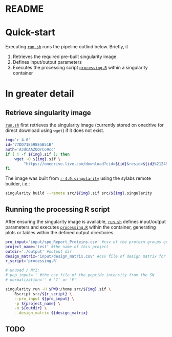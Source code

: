 # README

# Quick-start
Executing [`run.sh`](src/run.sh) runs the pipeline outlind below. Briefly, it
1. Retrieves the required pre-built singularity image 
2. Defines input/output parameters
3. Executes the processing script [`processing.R`](src/processing.R) within a singularity container

# In greater detail
## Retrieve singularity image
[`run.sh`](src/run.sh) first retrieves the singularity image (currently stored on onedrive for
direct download using `wget`) if it does not exist.
```bash
img='r-4.0'
id='77DD71E598E5B51B'
auth='AJdCAAZQQrCo9cc'
if [ ! -f ${img}.sif ]; then
    wget -O ${img}.sif \
        "https://onedrive.live.com/download?cid=${id}&resid=${id}%2124983&authkey=${auth}"
fi
```

The image was built from [`r-4.0.singularity`](src/r-4.0.singularity) using the sylabs remote 
builder, i.e.:

```bash
singularity build --remote src/${img}.sif src/${img}.singularity
```

## Running the processing R script
After ensuring the singularity image is available, [`run.sh`](src/run.sh) defines input/output
parameters and executes [`processing.R`](src/processing.R) within the container, generating
plots or tables within the defined output directories.

```bash
pro_input='input/spe_Report_Proteins.csv' #csv of the protein groups quntification generated by SN
project_name='test' #the name of this project
outdir='./output' #output dir
design_matrix='input/design_matrix.csv' #csv file of design matrix for comparison
r_script='processing.R'

# unused / NYI:
# pep_input='' #the csv file of the peptide intensity from the SN
# normalization='' # 'T' or 'F'

singularity run -H $PWD:/home src/${img}.sif \
    Rscript src/${r_script} \
    --pro_input ${pro_input} \
    -p ${project_name} \
    -o ${outdir} \
    --design_matrix ${design_matrix}
```

## TODO


